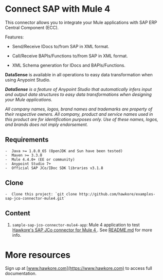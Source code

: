 # Connect SAP with Mule 4

This connector allows you to integrate your Mule applications with SAP ERP Central Component (ECC). 

Features:

- Send/Receive IDocs to/from SAP in XML format.

- Call/Receive BAPIs/Functions to/from SAP in XML format.

- XML Schema generation for IDocs and BAPIs/Functions.

**DataSense** is available in all operations to easy data transformation when using Anypoint Studio.

_**DataSense** is a feature of Anypoint Studio that automatically infers input and output data structures to easy data transformations when designing your Mule applications._

*All company names, logos, brand names and trademarks are property of their respective owners. All company, product and service names used in this product are for identification purposes only. Use of these names, logos, and brands does not imply endorsement.*

## Requirements

	-  Java >= 1.8.0_65 (OpenJDK and Sun have been tested)
	-  Maven >= 3.3.0
	-  Mule 4.4.0+ (EE or community)
	-  Anypoint Studio 7+
	-  Official SAP JCo/IDoc SDK libraries v3.1.8
	
## Clone

	-  Clone this project: `git clone http://github.com/hawkore/examples-sap-jco-connector-mule4.git`

## Content

1. `sample-sap-jco-connector-mule4-app`: Mule 4 application to test [Hawkore's SAP JCo connector for Mule 4
](https://docs.hawkore.com/private/sap-jco-connector-mule4/). See [README.md](sample-sap-jco-connector-mule4-app/README.md) for more info.

# More resources

Sign up at [www.hawkore.com](https://www.hawkore.com) to access full documentation.
